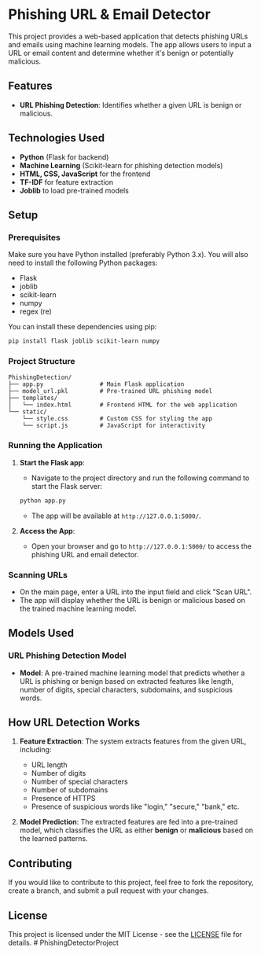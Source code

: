 
# Phishing URL & Email Detector

This project provides a web-based application that detects phishing URLs and emails using machine learning models. The app allows users to input a URL or email content and determine whether it's benign or potentially malicious.

## Features

- **URL Phishing Detection**: Identifies whether a given URL is benign or malicious.

## Technologies Used

- **Python** (Flask for backend)
- **Machine Learning** (Scikit-learn for phishing detection models)
- **HTML, CSS, JavaScript** for the frontend
- **TF-IDF** for feature extraction
- **Joblib** to load pre-trained models

## Setup

### Prerequisites

Make sure you have Python installed (preferably Python 3.x). You will also need to install the following Python packages:

- Flask
- joblib
- scikit-learn
- numpy
- regex (re)

You can install these dependencies using pip:

```bash
pip install flask joblib scikit-learn numpy
```

### Project Structure

```
PhishingDetection/
├── app.py                # Main Flask application
├── model_url.pkl         # Pre-trained URL phishing model
├── templates/
│   └── index.html        # Frontend HTML for the web application
└── static/
    └── style.css         # Custom CSS for styling the app
    └── script.js         # JavaScript for interactivity
```

### Running the Application

1. **Start the Flask app**:
   - Navigate to the project directory and run the following command to start the Flask server:

   ```bash
   python app.py
   ```

   - The app will be available at `http://127.0.0.1:5000/`.

2. **Access the App**:
   - Open your browser and go to `http://127.0.0.1:5000/` to access the phishing URL and email detector.

### Scanning URLs

- On the main page, enter a URL into the input field and click "Scan URL".
- The app will display whether the URL is benign or malicious based on the trained machine learning model.


## Models Used

### URL Phishing Detection Model

- **Model**: A pre-trained machine learning model that predicts whether a URL is phishing or benign based on extracted features like length, number of digits, special characters, subdomains, and suspicious words.


## How URL Detection Works

1. **Feature Extraction**:
   The system extracts features from the given URL, including:
   - URL length
   - Number of digits
   - Number of special characters
   - Number of subdomains
   - Presence of HTTPS
   - Presence of suspicious words like "login," "secure," "bank," etc.
   
2. **Model Prediction**:
   The extracted features are fed into a pre-trained model, which classifies the URL as either **benign** or **malicious** based on the learned patterns.

## Contributing

If you would like to contribute to this project, feel free to fork the repository, create a branch, and submit a pull request with your changes.

## License

This project is licensed under the MIT License - see the [LICENSE](LICENSE) file for details.
#   P h i s h i n g D e t e c t o r P r o j e c t  
 